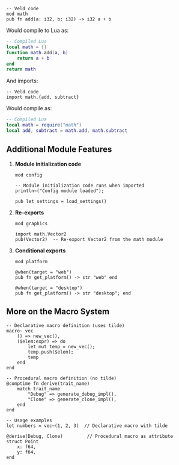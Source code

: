 ```veld
-- Veld code
mod math
pub fn add(a: i32, b: i32) -> i32 a + b
```

Would compile to Lua as:

```lua
-- Compiled Lua
local math = {}
function math.add(a, b)
    return a + b
end
return math
```

And imports:

```veld
-- Veld code
import math.{add, subtract}
```

Would compile as:

```lua
-- Compiled Lua
local math = require("math")
local add, subtract = math.add, math.subtract
```

## Additional Module Features

1. **Module initialization code**
   ```veld
   mod config

   -- Module initialization code runs when imported
   println~("Config module loaded");

   pub let settings = load_settings()
   ```

2. **Re-exports**
   ```veld
   mod graphics

   import math.Vector2
   pub(Vector2)  -- Re-export Vector2 from the math module
   ```

3. **Conditional exports**
   ```veld
   mod platform

   @when(target = "web")
   pub fn get_platform() -> str "web" end

   @when(target = "desktop")
   pub fn get_platform() -> str "desktop"; end
   ```


## More on the Macro System

```veld
-- Declarative macro definition (uses tilde)
macro~ vec
    () => new_vec(),
    ($elem:expr) => do
        let mut temp = new_vec();
        temp.push($elem);
        temp
    end
end

-- Procedural macro definition (no tilde)
@comptime fn derive(trait_name)
    match trait_name
        "Debug" => generate_debug_impl(),
        "Clone" => generate_clone_impl(),
    end
end

-- Usage examples
let numbers = vec~(1, 2, 3)  // Declarative macro with tilde

@derive(Debug, Clone)         // Procedural macro as attribute
struct Point
    x: f64,
    y: f64,
end
```
